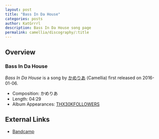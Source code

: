 ```yaml
---
layout: post
title: "Bass In Da House"
categories: posts
author: KatGrrrl
description: Bass In Da House song page
permalink: camellia/discography/:title
---
```


## Overview

### Bass In Da House

*Bass In Da House* is a song by [かめりあ](/camellia) (Camellia) first released on 2016-01-06.

* Composition: かめりあ
* Length: 04:29
* Album Appearances: [THX30KFOLLOWERS](/camellia/albums/THX30KFOLLOWERS/2024-02-22-THX30KFOLLOWERS)

## External Links

* [Bandcamp](https://cametek.bandcamp.com/track/bass-in-da-house)
